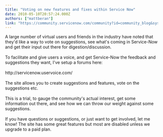 ```yaml
---
title: "Voting on new features and fixes within Service Now"
date: 2010-05-10T20:57:24.000Z
authors: ["mattberan"]
link: "https://community.servicenow.com/community?id=community_blog&sys_id=599dea69dbd0dbc01dcaf3231f96195e"
---
```

<p>A large number of virtual users and friends in the industry have noted that they'd like a way to vote on suggestions, see what's coming in Service-Now and get their input out there for digestion/discussion.<br /><br />To facilitate and give users a voice, and get Service-Now the feedback and suggestions they want, I've setup a forums here:<br /><br />http://servicenow.uservoice.com/<br /><br />The site allows you to create suggestions and features, vote on the suggestions etc.<br /><br />This is a trial, to gauge the community's actual interest, get some information out there, and see how we can throw our weight against some suggestions.<br /><br />If you have questions or suggestions, or just want to get involved, let me know! The site has some great features but most are disabled unless we upgrade to a paid plan.</p>